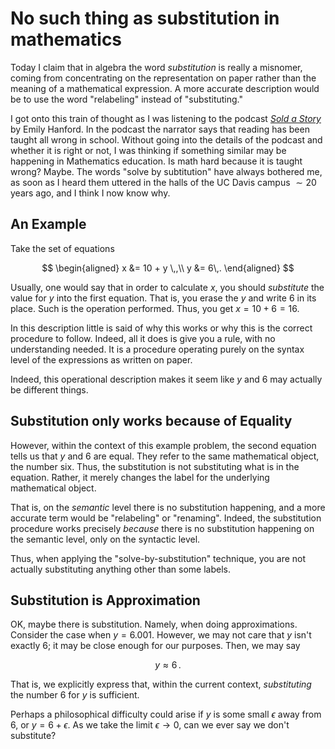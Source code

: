 # No such thing as substitution in mathematics

Today I claim that in algebra the word _substitution_ is really a misnomer, coming from concentrating on the representation on paper rather than the meaning of a mathematical expression. A more accurate description would be to use the word "relabeling" instead of "substituting."

I got onto this train of thought as I was listening to the podcast [*Sold a Story*](https://features.apmreports.org/sold-a-story/) by Emily Hanford. In the podcast the narrator says that reading has been taught all wrong in school. Without going into the details of the podcast and whether it is right or not, I was thinking if something similar may be happening in Mathematics education. Is math hard because it is taught wrong? Maybe. The words "solve by subtitution" have always bothered me, as soon as I heard them uttered in the halls of the UC Davis campus $\sim20$ years ago, and I think I now know why.

## An Example

Take the set of equations

$$
\begin{aligned}
x &= 10 + y \,,\\
y &= 6\,.
\end{aligned}
$$

Usually, one would say that in order to calculate $x$, you should *substitute* the value for $y$ into the first equation. That is, you erase the $y$ and write $6$ in its place. Such is the operation performed. Thus, you get $x=10+6=16$.

In this description little is said of why this works or why this is the correct procedure to follow. Indeed, all it does is give you a rule, with no understanding needed. It is a procedure operating purely on the syntax level of the expressions as written on paper.

Indeed, this operational description makes it seem like $y$ and $6$ may actually be different things.

## Substitution only works because of Equality

However, within the context of this example problem, the second equation tells us that $y$ and $6$ are equal. They refer to the same mathematical object, the number six. Thus, the substitution is not substituting what is in the equation. Rather, it merely changes the label for the underlying mathematical object.

That is, on the *semantic* level there is no substitution happening, and a more accurate term would be "relabeling" or "renaming". Indeed, the substitution procedure works precisely *because* there is no substitution happening on the semantic level, only on the syntactic level.

Thus, when applying the "solve-by-substitution" technique, you are not actually substituting anything other than some labels.

## Substitution is Approximation

OK, maybe there is substitution. Namely, when doing approximations. Consider the case when $y=6.001$. However, we may not care that $y$ isn't exactly $6$; it may be close enough for our purposes. Then, we may say

$$
y \approx 6\,.
$$

That is, we explicitly express that, within the current context, *substituting* the number $6$ for $y$ is sufficient.

Perhaps a philosophical difficulty could arise if $y$ is some small $\epsilon$ away from $6,$ or $y=6+\epsilon$. As we take the limit $\epsilon\to0$, can we ever say we don't substitute?
